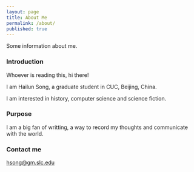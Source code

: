```yaml
---
layout: page
title: About Me
permalink: /about/
published: true
---
```


Some information about me.

### Introduction

Whoever is reading this, hi there!

I am Hailun Song, a graduate student in CUC, Beijing, China. 

I am interested in history, computer science and science fiction. 

### Purpose

I am a big fan of writting, a way to record my thoughts and communicate with the world.


### Contact me

[hsong@gm.slc.edu](mailto:hsong@gm.slc.edu)

